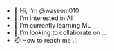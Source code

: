 - 👋 Hi, I’m @waseem010
- 👀 I’m interested in AI
- 🌱 I’m currently learning ML
- 💞️ I’m looking to collaborate on ...
- 📫 How to reach me ...

<!---
waseem010/waseem010 is a ✨ special ✨ repository because its `README.md` (this file) appears on your GitHub profile.
You can click the Preview link to take a look at your changes.
--->
